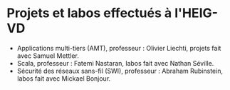 # Projets et labos effectués à l'HEIG-VD

* Applications multi-tiers (AMT), professeur : Olivier Liechti, projets fait avec Samuel Mettler.
* Scala, professeur : Fatemi Nastaran, labos fait avec Nathan Séville.
* Sécurité des réseaux sans-fil (SWI), professeur : Abraham Rubinstein, labos fait avec Mickael Bonjour.

